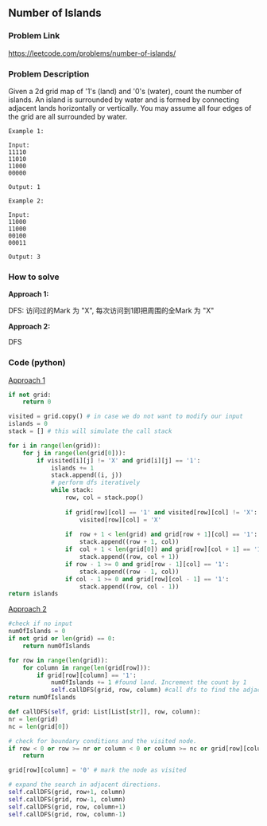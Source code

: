 ## Number of Islands

### Problem Link

https://leetcode.com/problems/number-of-islands/

### Problem Description 

Given a 2d grid map of '1's (land) and '0's (water), count the number of islands. An island is surrounded by water and is formed by connecting adjacent lands horizontally or vertically. You may assume all four edges of the grid are all surrounded by water.

```
Example 1: 

Input:
11110
11010
11000
00000

Output: 1

```

```
Example 2: 

Input:
11000
11000
00100
00011

Output: 3

```

### How to solve 

**Approach 1:** 

DFS: 访问过的Mark 为 "X", 每次访问到1即把周围的全Mark 为 "X"

**Approach 2:** 

DFS



### Code (python)

[Approach 1](https://github.com/yanray/leetcode/blob/master/medium/0200Number_of_Islands/0200Number_of_Islands1.py)

```python
if not grid:
    return 0

visited = grid.copy() # in case we do not want to modify our input
islands = 0
stack = [] # this will simulate the call stack 

for i in range(len(grid)):
    for j in range(len(grid[0])):
        if visited[i][j] != 'X' and grid[i][j] == '1':
            islands += 1
            stack.append((i, j))
            # perform dfs iteratively
            while stack:
                row, col = stack.pop()
                
                if grid[row][col] == '1' and visited[row][col] != 'X':
                    visited[row][col] = 'X'
                    
                if  row + 1 < len(grid) and grid[row + 1][col] == '1':
                    stack.append((row + 1, col))
                if  col + 1 < len(grid[0]) and grid[row][col + 1] == '1':
                    stack.append((row, col + 1))
                if row - 1 >= 0 and grid[row - 1][col] == '1':
                    stack.append((row - 1, col))
                if col - 1 >= 0 and grid[row][col - 1] == '1':
                    stack.append((row, col - 1))
return islands
```


[Approach 2](https://github.com/yanray/leetcode/blob/master/medium/0200Number_of_Islands/0200Number_of_Islands2.py)

```python
#check if no input
numOfIslands = 0
if not grid or len(grid) == 0:
    return numOfIslands

for row in range(len(grid)):
    for column in range(len(grid[row])):
        if grid[row][column] == '1':
            numOfIslands += 1 #found land. Increment the count by 1
            self.callDFS(grid, row, column) #call dfs to find the adjacent land. 
return numOfIslands

def callDFS(self, grid: List[List[str]], row, column):
nr = len(grid)
nc = len(grid[0])

# check for boundary conditions and the visited node.
if row < 0 or row >= nr or column < 0 or column >= nc or grid[row][column] == '0':
    return

grid[row][column] = '0' # mark the node as visited

# expand the search in adjacent directions.
self.callDFS(grid, row+1, column)
self.callDFS(grid, row-1, column)
self.callDFS(grid, row, column+1)
self.callDFS(grid, row, column-1)
```
